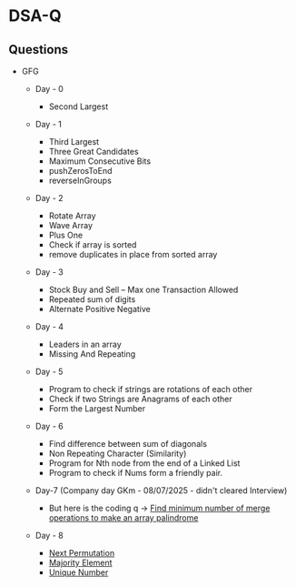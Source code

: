 # DSA-Q
## Questions 
- GFG
  - Day - 0
    - Second Largest

  - Day - 1
    - Third Largest
    - Three Great Candidates
    - Maximum Consecutive Bits
    - pushZerosToEnd
    - reverseInGroups
  - Day - 2
    - Rotate Array
    - Wave Array
    - Plus One
    - Check if array is sorted
    - remove duplicates in place from sorted array
   
  - Day - 3
    - Stock Buy and Sell – Max one Transaction Allowed
    - Repeated sum of digits
    - Alternate Positive Negative

  - Day - 4
    - Leaders in an array
    - Missing And Repeating
   
  - Day - 5
    - Program to check if strings are rotations of each other
    - Check if two Strings are Anagrams of each other
    - Form the Largest Number
   
  - Day - 6
    - Find difference between sum of diagonals
    - Non Repeating Character (Similarity)
    - Program for Nth node from the end of a Linked List
    - Program to check if Nums form a friendly pair.
   
  - Day-7 (Company day GKm - 08/07/2025 - didn't cleared Interview)
    - But here is the coding q -> [Find minimum number of merge operations to make an array palindrome](https://www.geeksforgeeks.org/dsa/find-minimum-number-of-merge-operations-to-make-an-array-palindrome/)
   
  - Day - 8
    - [Next Permutation](https://www.geeksforgeeks.org/dsa/next-permutation/)
    - [Majority Element](https://www.geeksforgeeks.org/dsa/majority-element/)
    - [Unique Number](https://www.geeksforgeeks.org/problems/find-unique-number/0)

